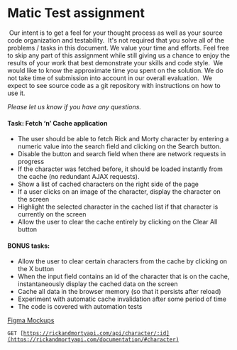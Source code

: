 # Matic Test assignment
​
Our intent is to get a feel for your thought process as well as your source code organization and testability.
​
It's not required that you solve all of the problems / tasks in this document. We value your time and efforts. Feel free to skip any part of this assignment while still giving us a chance to enjoy the results of your work that best demonstrate your skills and code style.
​
We would like to know the approximate time you spent on the solution. We do not take time of submission into account in our overall evaluation.
​
We expect to see source code as a git repository with instructions on how to use it.

_Please let us know if you have any questions._
​
#### Task: Fetch ‘n’ Cache application
- The user should be able to fetch Rick and Morty character by entering a numeric value into the search field and clicking on the Search button.
- Disable the button and search field when there are network requests in progress
- If the character was fetched before, it should be loaded instantly from the cache (no redundant AJAX requests).
- Show a list of cached characters on the right side of the page
- If a user clicks on an image of the character, display the character on the screen
- Highlight the selected character in the cached list if that character is currently on the screen
- Allow the user to clear the cache entirely by clicking on the Clear All button
​
#### BONUS tasks:
- Allow the user to clear certain characters from the cache by clicking on the X button
- When the input field contains an id of the character that is on the cache, instantaneously display the cached data on the screen
- Cache all data in the browser memory (so that it persists after reload)
- Experiment with automatic cache invalidation after some period of time
- The code is covered with automation tests


[Figma Mockups](https://www.figma.com/file/UeAY9vlFmBAqUoMb6H3n77/Matic-Test-Assignment%3A-Fetch-and-Cache?node-id=0%3A1)

<code>GET [https://rickandmortyapi.com/api/character/:id](https://rickandmortyapi.com/documentation/#character)</code>

